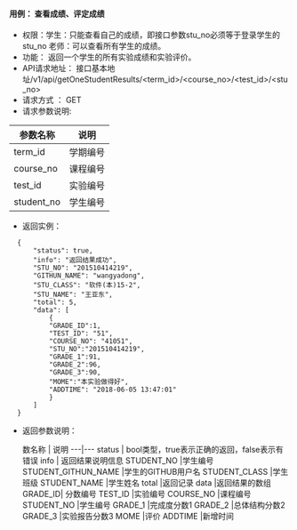 #### 用例： 查看成绩、评定成绩
- 权限：学生：只能查看自己的成绩，即接口参数stu_no必须等于登录学生的stu_no 老师：可以查看所有学生的成绩。
- 功能： 返回一个学生的所有实验成绩和实验评价。
- API请求地址： 接口基本地址/v1/api/getOneStudentResults/<term_id>/<course_no>/<test_id>/<stu_no>
- 请求方式 ： GET
- 请求参数说明: 

参数名称 | 说明
---|---
term_id | 学期编号
course_no| 课程编号
test_id| 实验编号
student_no| 学生编号
- 返回实例：
```
  {         
      "status": true,
      "info": "返回结果成功",    
      "STU_NO": "201510414219", 
      "GITHUN_NAME": "wangyadong", 
      "STU_CLASS": "软件(本)15-2", 
      "STU_NAME": "王亚东", 
      "total": 5,
      "data": [
          {
          "GRADE_ID":1,
          "TEST_ID": "51", 
          "COURSE_NO": "41051", 
          "STU_NO":"201510414219",
          "GRADE_1":91,
          "GRADE_2":96,
          "GRADE_3":90,
          "MOME":"本实验做得好",
          "ADDTIME": "2018-06-05 13:47:01"
          }
      ] 
  }

```
- 返回参数说明：

	数名称	| 说明
---|---
status | bool类型，true表示正确的返回，false表示有错误
info | 返回结果说明信息
STUDENT_NO |学生编号
STUDENT_GITHUN_NAME |学生的GITHUB用户名
STUDENT_CLASS |学生班级
STUDENT_NAME |学生姓名
total |返回记录
data |返回结果的数组
GRADE_ID| 分数编号
TEST_ID |实验编号
COURSE_NO |课程编号
STUDENT_NO |学生编号
GRADE_1 |完成度分数1
GRADE_2 |总体结构分数2
GRADE_3 |实验报告分数3
MOME |评价
ADDTIME |新增时间



